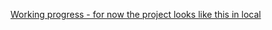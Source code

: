 [Working progress - for now the project looks like this in local](https://raw.githubusercontent.com/Yosolita1978/screenshoots/c020bdc0bbf41fc1905d620216daa25a85a2bcea/2022/FinalProject/Screen%20Shot%202022-12-03%20at%204.56.04%20PM.png)